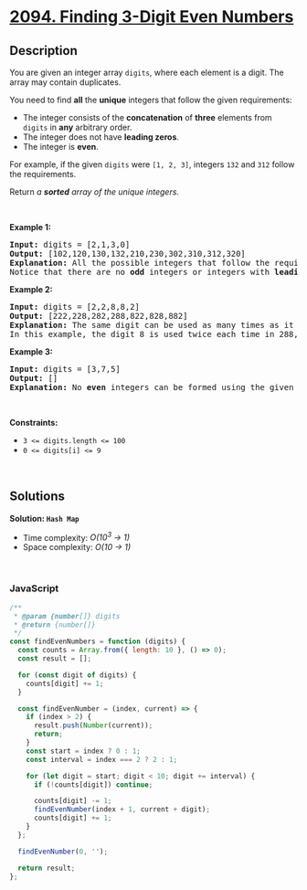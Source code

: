 # [2094. Finding 3-Digit Even Numbers](https://leetcode.com/problems/finding-3-digit-even-numbers)

## Description

<div class="elfjS" data-track-load="description_content"><p>You are given an integer array <code>digits</code>, where each element is a digit. The array may contain duplicates.</p>

<p>You need to find <strong>all</strong> the <strong>unique</strong> integers that follow the given requirements:</p>

<ul>
	<li>The integer consists of the <strong>concatenation</strong> of <strong>three</strong> elements from <code>digits</code> in <strong>any</strong> arbitrary order.</li>
	<li>The integer does not have <strong>leading zeros</strong>.</li>
	<li>The integer is <strong>even</strong>.</li>
</ul>

<p>For example, if the given <code>digits</code> were <code>[1, 2, 3]</code>, integers <code>132</code> and <code>312</code> follow the requirements.</p>

<p>Return <em>a <strong>sorted</strong> array of the unique integers.</em></p>

<p>&nbsp;</p>
<p><strong class="example">Example 1:</strong></p>

<pre><strong>Input:</strong> digits = [2,1,3,0]
<strong>Output:</strong> [102,120,130,132,210,230,302,310,312,320]
<strong>Explanation:</strong> All the possible integers that follow the requirements are in the output array. 
Notice that there are no <strong>odd</strong> integers or integers with <strong>leading zeros</strong>.
</pre>

<p><strong class="example">Example 2:</strong></p>

<pre><strong>Input:</strong> digits = [2,2,8,8,2]
<strong>Output:</strong> [222,228,282,288,822,828,882]
<strong>Explanation:</strong> The same digit can be used as many times as it appears in digits. 
In this example, the digit 8 is used twice each time in 288, 828, and 882. 
</pre>

<p><strong class="example">Example 3:</strong></p>

<pre><strong>Input:</strong> digits = [3,7,5]
<strong>Output:</strong> []
<strong>Explanation:</strong> No <strong>even</strong> integers can be formed using the given digits.
</pre>

<p>&nbsp;</p>
<p><strong>Constraints:</strong></p>

<ul>
	<li><code>3 &lt;= digits.length &lt;= 100</code></li>
	<li><code>0 &lt;= digits[i] &lt;= 9</code></li>
</ul>
</div>

<p>&nbsp;</p>

## Solutions

**Solution: `Hash Map`**

- Time complexity: <em>O(10<sup>3</sup> -> 1)</em>
- Space complexity: <em>O(10 -> 1)</em>

<p>&nbsp;</p>

### **JavaScript**

```js
/**
 * @param {number[]} digits
 * @return {number[]}
 */
const findEvenNumbers = function (digits) {
  const counts = Array.from({ length: 10 }, () => 0);
  const result = [];

  for (const digit of digits) {
    counts[digit] += 1;
  }

  const findEvenNumber = (index, current) => {
    if (index > 2) {
      result.push(Number(current));
      return;
    }
    const start = index ? 0 : 1;
    const interval = index === 2 ? 2 : 1;

    for (let digit = start; digit < 10; digit += interval) {
      if (!counts[digit]) continue;

      counts[digit] -= 1;
      findEvenNumber(index + 1, current + digit);
      counts[digit] += 1;
    }
  };

  findEvenNumber(0, '');

  return result;
};
```
